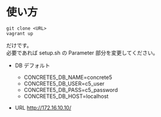 使い方
===========


```
git clone <URL>
vagrant up
```

だけです。  
必要であれば setup.sh の Parameter 部分を変更してください。  

* DB デフォルト

  - CONCRETE5_DB_NAME=concrete5
  - CONCRETE5_DB_USER=c5_user
  - CONCRETE5_DB_PASS=c5_password
  - CONCRETE5_DB_HOST=localhost

* URL
  http://172.16.10.10/